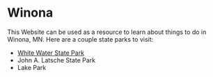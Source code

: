 # Winona
This Website can be used as a resource to learn about things to do in Winona, MN.
Here are a couple state parks to visit:

* [White Water State Park](https://colehagen15.github.io/Winona/whitewater)
* John A. Latsche State Park
* Lake Park
